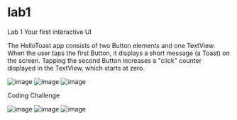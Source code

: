 # lab1

Lab 1 Your first interactive UI

The HelloToast app consists of two Button elements and one TextView. When the user taps the first Button, it displays a short message (a Toast) on the screen. Tapping the second Button increases a "click" counter displayed in the TextView, which starts at zero.

![image](https://user-images.githubusercontent.com/50863208/171565416-de0fbf29-f3ac-44e9-beef-704fc9a0effa.png)
![image](https://user-images.githubusercontent.com/50863208/171565704-057d1775-303a-4911-8481-7077ceb49bb6.png)
![image](https://user-images.githubusercontent.com/50863208/171565716-3aad5b3c-59e9-4c29-a175-d606d7a1b141.png)


Coding Challenge

![image](https://user-images.githubusercontent.com/50863208/171565788-315b9e21-4f53-47a8-bc59-2bad3f00d23e.png)
![image](https://user-images.githubusercontent.com/50863208/171565798-7f935289-b33b-4c61-ba29-803f74e5594c.png)
![image](https://user-images.githubusercontent.com/50863208/171565810-64ada41a-f2a1-4641-be3d-af6658e9b275.png)
